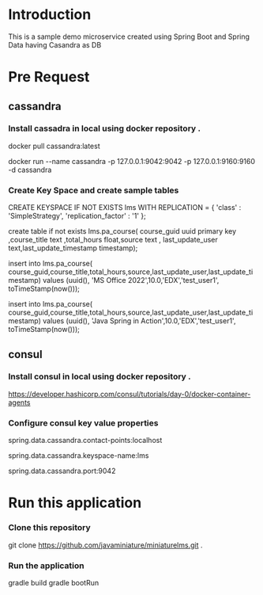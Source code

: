 # Introduction

This is a sample demo microservice created using Spring Boot and Spring Data having Casandra as DB 

# Pre Request 

## cassandra
### Install cassadra in local using docker repository .

docker pull cassandra:latest

docker run --name cassandra -p 127.0.0.1:9042:9042 -p 127.0.0.1:9160:9160   -d cassandra

### Create Key Space and create sample tables 

CREATE KEYSPACE IF NOT EXISTS lms WITH REPLICATION = { 'class' : 'SimpleStrategy', 'replication_factor' : '1' };

create table if not exists lms.pa_course( course_guid uuid primary key ,course_title text ,total_hours float,source text , last_update_user text,last_update_timestamp timestamp);

insert into lms.pa_course( course_guid,course_title,total_hours,source,last_update_user,last_update_timestamp)
values (uuid(), 'MS Office 2022',10.0,'EDX','test_user1', toTimeStamp(now()));

insert into lms.pa_course( course_guid,course_title,total_hours,source,last_update_user,last_update_timestamp)
values (uuid(), 'Java Spring in Action',10.0,'EDX','test_user1', toTimeStamp(now()));

## consul
### Install consul in local using docker repository .

https://developer.hashicorp.com/consul/tutorials/day-0/docker-container-agents

### Configure consul key value properties


spring.data.cassandra.contact-points:localhost

spring.data.cassandra.keyspace-name:lms

spring.data.cassandra.port:9042

# Run this application 

### Clone this repository

git clone https://github.com/javaminiature/miniaturelms.git .

### Run the application 

gradle build 
gradle bootRun

